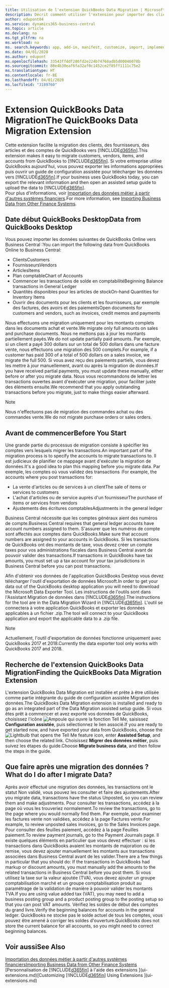 ```yaml
---
title: Utilisation de l'extension QuickBooks Data Migration | Microsoft Docs
description: Décrit comment utiliser l'extension pour importer des clients, des fournisseurs, des articles, et des comptes de QuickBooks Desktop dans Business Central.
author: edupont04
ms.service: dynamics365-business-central
ms.topic: article
ms.devlang: na
ms.tgt_pltfrm: na
ms.workload: na
ms. search.keywords: app, add-in, manifest, customize, import, implement
ms.date: 04/01/2020
ms.author: edupont
ms.openlocfilehash: 33543ffddf286fd2e224b74768adb5d00046078b
ms.sourcegitcommit: 88e4b30eaf6fa32af0c1452ce2f85ff1111c75e2
ms.translationtype: HT
ms.contentlocale: fr-BE
ms.lasthandoff: 04/01/2020
ms.locfileid: "3189760"
---
```

# <a name="the-quickbooks-data-migration-extension"></a><span data-ttu-id="b3a2c-103">Extension QuickBooks Data Migration</span><span class="sxs-lookup"><span data-stu-id="b3a2c-103">The QuickBooks Data Migration Extension</span></span>
<span data-ttu-id="b3a2c-104">Cette extension facilite la migration des clients, des fournisseurs, des articles et des comptes de QuickBooks vers [!INCLUDE[d365fin](includes/d365fin_md.md)].</span><span class="sxs-lookup"><span data-stu-id="b3a2c-104">This extension makes it easy to migrate customers, vendors, items, and accounts from QuickBooks to [!INCLUDE[d365fin](includes/d365fin_md.md)].</span></span> <span data-ttu-id="b3a2c-105">Si votre entreprise utilise QuickBooks aujourd'hui, vous pouvez exporter les informations appropriées puis ouvrir un guide de configuration assistée pour télécharger les données vers [!INCLUDE[d365fin](includes/d365fin_md.md)].</span><span class="sxs-lookup"><span data-stu-id="b3a2c-105">If your business uses QuickBooks today, you can export the relevant information and then open an assisted setup guide to upload the data to [!INCLUDE[d365fin](includes/d365fin_md.md)].</span></span>  
<span data-ttu-id="b3a2c-106">Pour plus d'informations, voir [Importation des données métier à partir d'autres systèmes financiers](across-import-data-configuration-packages.md).</span><span class="sxs-lookup"><span data-stu-id="b3a2c-106">For more information, see [Importing Business Data from Other Finance Systems](across-import-data-configuration-packages.md).</span></span>

## <a name="data-from-quickbooks-desktop"></a><span data-ttu-id="b3a2c-107">Date début QuickBooks Desktop</span><span class="sxs-lookup"><span data-stu-id="b3a2c-107">Data from QuickBooks Desktop</span></span>
 
<span data-ttu-id="b3a2c-108">Vous pouvez importer les données suivantes de QuickBooks Online vers Business Central :</span><span class="sxs-lookup"><span data-stu-id="b3a2c-108">You can import the following data from QuickBooks Online to Business Central:</span></span>

- <span data-ttu-id="b3a2c-109">Clients</span><span class="sxs-lookup"><span data-stu-id="b3a2c-109">Customers</span></span>  
- <span data-ttu-id="b3a2c-110">Fournisseurs</span><span class="sxs-lookup"><span data-stu-id="b3a2c-110">Vendors</span></span>  
- <span data-ttu-id="b3a2c-111">Articles</span><span class="sxs-lookup"><span data-stu-id="b3a2c-111">Items</span></span>  
- <span data-ttu-id="b3a2c-112">Plan comptable</span><span class="sxs-lookup"><span data-stu-id="b3a2c-112">Chart of Accounts</span></span>  
- <span data-ttu-id="b3a2c-113">Commencer les transactions de solde en comptabilité</span><span class="sxs-lookup"><span data-stu-id="b3a2c-113">Beginning Balance transactions in General Ledger</span></span>  
- <span data-ttu-id="b3a2c-114">Quantités disponibles pour les articles de stock</span><span class="sxs-lookup"><span data-stu-id="b3a2c-114">On-hand Quantities for Inventory Items</span></span>  
- <span data-ttu-id="b3a2c-115">Ouvrir des documents pour les clients et les fournisseurs, par exemple des factures, des avoirs et des paiements</span><span class="sxs-lookup"><span data-stu-id="b3a2c-115">Open documents for customers and vendors, such as invoices, credit memos and payments</span></span>  

<span data-ttu-id="b3a2c-116">Nous effectuons une migration uniquement pour les montants complets dans les documents achat et vente.</span><span class="sxs-lookup"><span data-stu-id="b3a2c-116">We migrate only full amounts on sales and purchase documents.</span></span> <span data-ttu-id="b3a2c-117">Nous ne mettons pas à jour les montants partiellement payés.</span><span class="sxs-lookup"><span data-stu-id="b3a2c-117">We do not update partially paid amounts.</span></span> <span data-ttu-id="b3a2c-118">Par exemple, si un client a payé 300 dollars sur un total de 500 dollars dans une facture vente, nous effectuons une migration des 500 complets.</span><span class="sxs-lookup"><span data-stu-id="b3a2c-118">For example, if a customer has paid 300 of a total of 500 dollars on a sales invoice, we migrate the full 500.</span></span> <span data-ttu-id="b3a2c-119">Si vous avez reçu des paiements partiels, vous devez les mettre à jour manuellement, avant ou après la migration de données.</span><span class="sxs-lookup"><span data-stu-id="b3a2c-119">If you have received partial payments, you must update these manually, either before or after you migrate data.</span></span> <span data-ttu-id="b3a2c-120">Nous vous recommandons de lettrer les transactions ouvertes avant d'exécuter une migration, pour faciliter juste des éléments ensuite.</span><span class="sxs-lookup"><span data-stu-id="b3a2c-120">We recommend that you apply outstanding transactions before you migrate, just to make things easier afterward.</span></span>

> [!NOTE]
> <span data-ttu-id="b3a2c-121">Nous n'effectuons pas de migration des commandes achat ou des commandes vente.</span><span class="sxs-lookup"><span data-stu-id="b3a2c-121">We do not migrate purchase orders or sales orders.</span></span>

## <a name="before-you-start"></a><span data-ttu-id="b3a2c-122">Avant de commencer</span><span class="sxs-lookup"><span data-stu-id="b3a2c-122">Before You Start</span></span>
<span data-ttu-id="b3a2c-123">Une grande partie du processus de migration consiste à spécifier les comptes vers lesquels migrer les transactions.</span><span class="sxs-lookup"><span data-stu-id="b3a2c-123">An important part of the migration process is to specify the accounts to migrate transactions to.</span></span> <span data-ttu-id="b3a2c-124">Il est judicieux de planifier ce mappage avant d'exécuter la migration de données.</span><span class="sxs-lookup"><span data-stu-id="b3a2c-124">It's a good idea to plan this mapping before you migrate data.</span></span> <span data-ttu-id="b3a2c-125">Par exemple, les comptes où vous validez des transactions :</span><span class="sxs-lookup"><span data-stu-id="b3a2c-125">For example, the accounts where you post transactions for:</span></span>

- <span data-ttu-id="b3a2c-126">La vente d'articles ou de services à un client</span><span class="sxs-lookup"><span data-stu-id="b3a2c-126">The sale of items or services to customers</span></span>  
- <span data-ttu-id="b3a2c-127">L'achat d'articles ou de service auprès d'un fournisseur</span><span class="sxs-lookup"><span data-stu-id="b3a2c-127">The purchase of items or services from vendors</span></span>  
- <span data-ttu-id="b3a2c-128">Ajustements des écritures comptables</span><span class="sxs-lookup"><span data-stu-id="b3a2c-128">Adjustments in the general ledger</span></span>  

<span data-ttu-id="b3a2c-129">Business Central nécessite que les comptes généraux aient des numéros de compte.</span><span class="sxs-lookup"><span data-stu-id="b3a2c-129">Business Central requires that general ledger accounts have account numbers assigned to them.</span></span> <span data-ttu-id="b3a2c-130">S'assurer que les numéros de compte sont affectés aux comptes dans QuickBooks.</span><span class="sxs-lookup"><span data-stu-id="b3a2c-130">Make sure that account numbers are assigned to your accounts in QuickBooks.</span></span>
<span data-ttu-id="b3a2c-131">Si les transactions de QuickBooks ont des montants de taxe, vous devez créer un compte taxes pour vos administrations fiscales dans Business Central avant de pouvoir valider des transactions.</span><span class="sxs-lookup"><span data-stu-id="b3a2c-131">If transactions in QuickBooks have tax amounts, you must set up a tax account for your tax jurisdictions in Business Central before you can post transactions.</span></span>

<span data-ttu-id="b3a2c-132">Afin d'obtenir vos données de l'application QuickBooks Desktop vous devez télécharger l'outil d'exportation de données Microsoft.</span><span class="sxs-lookup"><span data-stu-id="b3a2c-132">In order to get your data out of the QuickBooks desktop application you will need to download the Microsoft Data Exporter Tool.</span></span>  <span data-ttu-id="b3a2c-133">Les instructions de l'outils sont dans l'Assistant Migration de données dans [!INCLUDE[d365fin](includes/d365fin_md.md)].</span><span class="sxs-lookup"><span data-stu-id="b3a2c-133">The instructions for the tool are in the Data Migration Wizard in [!INCLUDE[d365fin](includes/d365fin_md.md)].</span></span> <span data-ttu-id="b3a2c-134">L'outil se connectera à votre application QuickBooks et exporter les données applicables à un fichier .zip.</span><span class="sxs-lookup"><span data-stu-id="b3a2c-134">The tool will connect to your QuickBooks application and export the applicable data to a .zip file.</span></span>  

> [!NOTE]
> <span data-ttu-id="b3a2c-135">Actuellement, l'outil d'exportation de données fonctionne uniquement avec QuickBooks 2017 et 2018.</span><span class="sxs-lookup"><span data-stu-id="b3a2c-135">Currently the data exporter tool only works with QuickBooks 2017 and 2018.</span></span>

## <a name="finding-the-quickbooks-data-migration-extension"></a><span data-ttu-id="b3a2c-136">Recherche de l'extension QuickBooks Data Migration</span><span class="sxs-lookup"><span data-stu-id="b3a2c-136">Finding the QuickBooks Data Migration Extension</span></span>
<span data-ttu-id="b3a2c-137">L'extension QuickBooks Data Migration est installée et prête à être utilisée comme partie intégrante du guide de configuration assistée Migration des données.</span><span class="sxs-lookup"><span data-stu-id="b3a2c-137">The QuickBooks Data Migration extension is installed and ready to go as an integrated part of the Data Migration assisted setup guide.</span></span> <span data-ttu-id="b3a2c-138">Si vous êtes prêt à commencer et avez exporté vos données de QuickBooks, choisissez l'icône ![Ampoule qui ouvre la fonction Tell Me](media/ui-search/search_small.png "Dites-moi ce que vous voulez faire"), saisissez **Configuration assistée**, puis sélectionnez le lien associé.</span><span class="sxs-lookup"><span data-stu-id="b3a2c-138">If you are ready to get started now, and have exported your data from QuickBooks, choose the ![Lightbulb that opens the Tell Me feature](media/ui-search/search_small.png "Tell me what you want to do") icon, enter **Assisted Setup**, and then choose the related link.</span></span> <span data-ttu-id="b3a2c-139">Choisissez **Migrer des données métier**, puis suivez les étapes du guide.</span><span class="sxs-lookup"><span data-stu-id="b3a2c-139">Choose **Migrate business data**, and then follow the steps in the guide.</span></span>  

## <a name="what-do-i-do-after-i-migrate-data"></a><span data-ttu-id="b3a2c-140">Que faire après une migration des données ?</span><span class="sxs-lookup"><span data-stu-id="b3a2c-140">What do I do after I migrate Data?</span></span>
<span data-ttu-id="b3a2c-141">Après avoir effectué une migration des données, les transactions ont le statut Non validé, vous pouvez les consulter et faire des ajustements.</span><span class="sxs-lookup"><span data-stu-id="b3a2c-141">After you migrate data, transactions have the status Unposted, so you can review them and make adjustments.</span></span> <span data-ttu-id="b3a2c-142">Pour consulter les transactions, accédez à la page où vous les trouveriez normalement.</span><span class="sxs-lookup"><span data-stu-id="b3a2c-142">To review the transactions, go to the page where you would normally find them.</span></span> <span data-ttu-id="b3a2c-143">Par exemple, pour examiner les factures vente non validées, accédez à la page Factures vente.</span><span class="sxs-lookup"><span data-stu-id="b3a2c-143">For example, to review unposted sales invoices, go to the Sales Invoices page.</span></span> <span data-ttu-id="b3a2c-144">Pour consulter des feuilles paiement, accédez à la page Feuilles paiement.</span><span class="sxs-lookup"><span data-stu-id="b3a2c-144">To review payment journals, go to the Payment Journals page.</span></span>
<span data-ttu-id="b3a2c-145">Il existe quelques éléments en particulier que vous devez effectuer : si les transactions dans QuickBooks avaient les montants de majoration ou de remise, vous devez ajouter manuellement les montants aux transactions associées dans Business Central avant de les valider.</span><span class="sxs-lookup"><span data-stu-id="b3a2c-145">There are a few things in particular that you should do: If the transactions in QuickBooks had markup or discount amounts, you must manually add the amounts to the related transactions in Business Central before you post them.</span></span>
<span data-ttu-id="b3a2c-146">Si vous utilisez la taxe sur la valeur ajoutée (TVA), vous devez ajouter un groupe comptabilisation marché et un groupe comptabilisation produit au paramétrage de la validation de manière à pouvoir valider les montants TVA.</span><span class="sxs-lookup"><span data-stu-id="b3a2c-146">If you are using value added tax (VAT), you may need to add a business posting group and a product posting group to the posting setup so that you can post VAT amounts.</span></span>
<span data-ttu-id="b3a2c-147">Vérifiez les soldes de début des comptes du grand livre.</span><span class="sxs-lookup"><span data-stu-id="b3a2c-147">Verify the beginning balances for accounts in the general ledger.</span></span> <span data-ttu-id="b3a2c-148">QuickBooks ne stocke pas le solde actuel de tous les comptes, vous pouvez être amené à corriger les soldes d'ouverture.</span><span class="sxs-lookup"><span data-stu-id="b3a2c-148">QuickBooks does not store the current balance for all accounts, so you might need to correct beginning balances.</span></span>

## <a name="see-also"></a><span data-ttu-id="b3a2c-149">Voir aussi</span><span class="sxs-lookup"><span data-stu-id="b3a2c-149">See Also</span></span>
[<span data-ttu-id="b3a2c-150">Importation des données métier à partir d'autres systèmes financiers</span><span class="sxs-lookup"><span data-stu-id="b3a2c-150">Importing Business Data from Other Finance Systems</span></span>](across-import-data-configuration-packages.md)  
<span data-ttu-id="b3a2c-151">[Personnalisation de [!INCLUDE[d365fin](includes/d365fin_md.md)] à l'aide des extensions ](ui-extensions.md)</span><span class="sxs-lookup"><span data-stu-id="b3a2c-151">[Customizing [!INCLUDE[d365fin](includes/d365fin_md.md)] Using Extensions ](ui-extensions.md)</span></span>  
